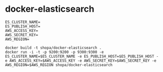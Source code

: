# docker-elasticsearch

    ES_CLUSTER_NAME=
    ES_PUBLISH_HOST=
    AWS_ACCESS_KEY=
    AWS_SECRET_KEY=
    AWS_REGION=

    docker build -t shopa/docker-elasticsearch .
    docker run -i -t -p 9200:9200 -p 9300:9300 -e ES_CLUSTER_NAME=$ES_CLUSTER_NAME -e ES_PUBLISH_HOST=$ES_PUBLISH_HOST -e AWS_ACCESS_KEY=$AWS_ACCESS_KEY -e AWS_SECRET_KEY=$AWS_SECRET_KEY -e AWS_REGION=$AWS_REGION shopa/docker-elasticsearch
